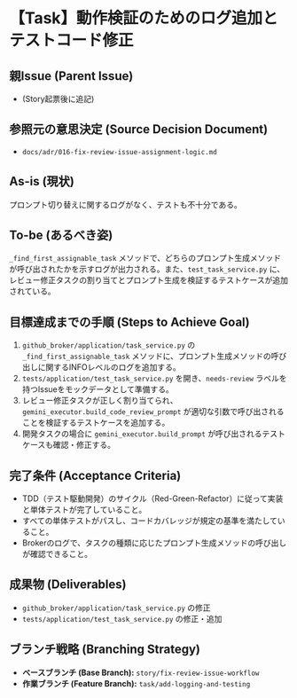 # 【Task】動作検証のためのログ追加とテストコード修正

## 親Issue (Parent Issue)
- (Story起票後に追記)

## 参照元の意思決定 (Source Decision Document)
- `docs/adr/016-fix-review-issue-assignment-logic.md`

## As-is (現状)
プロンプト切り替えに関するログがなく、テストも不十分である。

## To-be (あるべき姿)
`_find_first_assignable_task` メソッドで、どちらのプロンプト生成メソッドが呼び出されたかを示すログが出力される。また、`test_task_service.py` に、レビュー修正タスクの割り当てとプロンプト生成を検証するテストケースが追加されている。

## 目標達成までの手順 (Steps to Achieve Goal)
1. `github_broker/application/task_service.py` の `_find_first_assignable_task` メソッドに、プロンプト生成メソッドの呼び出しに関するINFOレベルのログを追加する。
2. `tests/application/test_task_service.py` を開き、`needs-review` ラベルを持つIssueをモックデータとして準備する。
3. レビュー修正タスクが正しく割り当てられ、`gemini_executor.build_code_review_prompt` が適切な引数で呼び出されることを検証するテストケースを追加する。
4. 開発タスクの場合に `gemini_executor.build_prompt` が呼び出されるテストケースも確認・修正する。

## 完了条件 (Acceptance Criteria)
- TDD（テスト駆動開発）のサイクル（Red-Green-Refactor）に従って実装と単体テストが完了していること。
- すべての単体テストがパスし、コードカバレッジが規定の基準を満たしていること。
- Brokerのログで、タスクの種類に応じたプロンプト生成メソッドの呼び出しが確認できること。

## 成果物 (Deliverables)
- `github_broker/application/task_service.py` の修正
- `tests/application/test_task_service.py` の修正・追加

## ブランチ戦略 (Branching Strategy)
- **ベースブランチ (Base Branch):** `story/fix-review-issue-workflow`
- **作業ブランチ (Feature Branch):** `task/add-logging-and-testing`
